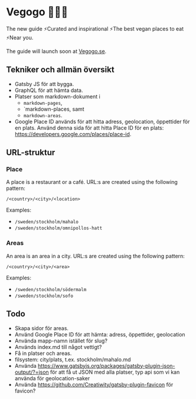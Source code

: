 # Vegogo 🥕🥑🍔

The new guide ⚡️Curated and inspirational ⚡️The best vegan places to eat ⚡️Near you.

The guide will launch soon at [Vegogo.se](https://vegogo.se).

## Tekniker och allmän översikt

- Gatsby JS för att bygga.
- GraphQL för att hämta data.
- Platser som markdown-dokument i
  - `markdown-pages`,
  - `markdown-places, samt
  - `markdown-areas`.
- Google Place ID används för att hitta adress, geolocation, öppettider för en plats. Använd denna sida för att hitta Place ID för en plats: https://developers.google.com/places/place-id.

## URL-struktur

### Place

A place is a restaurant or a café.
URL:s are created using the following pattern:

`/<country>/<city>/<location>`

Examples:

- `/sweden/stockholm/mahalo`
- `/sweden/stockholm/omnipollos-hatt`

### Areas

An area is an area in a city.
URL:s are created using the following pattern:

`/<country>/<city>/<area>`

Examples:

- `/sweden/stockholm/södermalm`
- `/sweden/stockholm/sofo`

## Todo

- Skapa sidor för areas.
- Använd Google Place ID för att hämta: adress, öppettider, geolocation
- Använda mapp-namn istället för slug?
- Används index.md till något vettigt?
- Få in platser och areas.
- filsystem: city/plats, t.ex. stockholm/mahalo.md
- Använda https://www.gatsbyjs.org/packages/gatsby-plugin-json-output/?=json för att få ut JSON med alla platser, typ api som vi kan använda för geolocation-saker
- Använda https://github.com/Creatiwity/gatsby-plugin-favicon för favicon?
